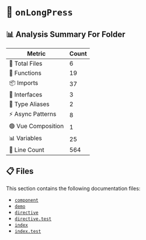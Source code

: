 # 📁 `onLongPress`

## 📊 Analysis Summary For Folder

| Metric | Count |
|--------|-------|
| 📁 Total Files | 6 |
| 🔧 Functions | 19 |
| 📦 Imports | 37 |
| 📐 Interfaces | 3 |
| 📑 Type Aliases | 2 |
| ⚡ Async Patterns | 8 |
| 🟢 Vue Composition | 1 |
| 📊 Variables | 25 |
| 🔢 Line Count | 564 |


## 📋 Files

This section contains the following documentation files:

- [`component`](./component.md)
- [`demo`](./demo.md)
- [`directive`](./directive.md)
- [`directive.test`](./directive.test.md)
- [`index`](./index.md)
- [`index.test`](./index.test.md)